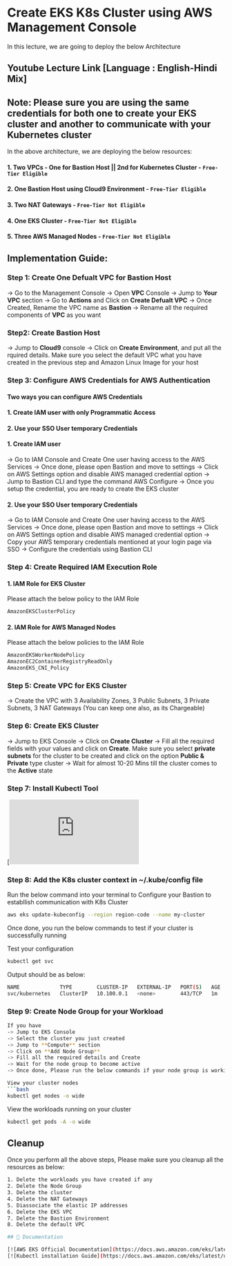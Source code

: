 # Create EKS K8s Cluster using AWS Management Console

In this lecture, we are going to deploy the below Architecture

## Youtube Lecture Link [Language : English-Hindi Mix]

## Note: Please sure you are using the same credentials for both one to create your EKS cluster and another to communicate with your Kubernetes cluster

In the above architecture, we are deploying the below resources:

#### 1. Two VPCs - One for Bastion Host  ||  2nd for Kubernetes Cluster - `Free-Tier Eligible`
#### 2. One Bastion Host using Cloud9 Environment - `Free-Tier Eligible`
#### 3. Two NAT Gateways - `Free-Tier Not Eligible`
#### 4. One EKS Cluster - `Free-Tier Not Eligible`
#### 5. Three AWS Managed Nodes - `Free-Tier Not Eligible`

## Implementation Guide:

### Step 1: Create One Defualt VPC for Bastion Host

-> Go to the Management Console
-> Open **VPC** Console
-> Jump to **Your VPC** section
-> Go to **Actions** and Click on **Create Defualt VPC**
-> Once Created, Rename the VPC name as **Bastion**
-> Rename all the required components of **VPC** as you want

### Step2: Create Bastion Host

-> Jump to **Cloud9** console
-> Click on **Create Environment**, and put all the rquired details. Make sure you select the default VPC what you have created in the previous step and Amazon Linux Image for your host

### Step 3: Configure AWS Credentials for AWS Authentication

#### Two ways you can configure AWS Credentials

#### 1. Create IAM user with only Programmatic Access
#### 2. Use your SSO User temporary Credentials

#### 1. Create IAM user

-> Go to IAM Console and Create One user having access to the AWS Services
-> Once done, please open Bastion and move to settings
-> Click on AWS Settings option and disable AWS managed credential option
-> Jump to Bastion CLI and type the command AWS Configure
-> Once you setup the credential, you are ready to create the EKS cluster

#### 2. Use your SSO User temporary Credentials

-> Go to IAM Console and Create One user having access to the AWS Services
-> Once done, please open Bastion and move to settings
-> Click on AWS Settings option and disable AWS managed credential option
-> Copy your AWS temporary credentials mentioned at your login page via SSO
-> Configure the credentials using Bastion CLI

### Step 4: Create Required IAM Execution Role

#### 1. IAM Role for EKS Cluster
Please attach the below policy to the IAM Role

```bash
AmazonEKSClusterPolicy
```

#### 2. IAM Role for AWS Managed Nodes
Please attach the below policies to the IAM Role

```bash
AmazonEKSWorkerNodePolicy
AmazonEC2ContainerRegistryReadOnly
AmazonEKS_CNI_Policy
```
### Step 5: Create VPC for EKS Cluster

-> Create the VPC with 3 Availability Zones, 3 Public Subnets, 3 Private Subnets, 3 NAT Gateways (You can keep one also, as its Chargeable)

### Step 6: Create EKS Cluster

-> Jump to EKS Console
-> Click on **Create Cluster**
-> Fill all the required fields with your values and click on **Create**. Make sure you select **private subnets** for the cluster to be created and click on the option **Public & Private** type cluster
-> Wait for almost 10-20 Mins till the cluster comes to the **Active** state


### Step 7: Install Kubectl Tool

[![Click me to install Kubectl](https://docs.aws.amazon.com/eks/latest/userguide/install-kubectl.html)

### Step 8: Add the K8s cluster context in ~/.kube/config file

Run the below command into your terminal to Configure your Bastion to establlish communication with K8s Cluster 

```bash
aws eks update-kubeconfig --region region-code --name my-cluster
```

Once done, you run the below commands to test if your cluster is successfully running

Test your configuration

```bash
kubectl get svc
```

Output should be as below:

```bash
NAME             TYPE        CLUSTER-IP   EXTERNAL-IP   PORT(S)   AGE
svc/kubernetes   ClusterIP   10.100.0.1   <none>        443/TCP   1m
```

### Step 9: Create Node Group for your Workload

```bash
If you have
-> Jump to EKS Console
-> Select the cluster you just created
-> Jump to **Compute** section
-> Click on **Add Node Group**
-> Fill all the required details and Create
-> Wait for the node group to become active
-> Once done, Please run the below commands if your node group is working fine.

View your cluster nodes
```bash
kubectl get nodes -o wide
```
View the workloads running on your cluster
```bash
kubectl get pods -A -o wide
```

## Cleanup

Once you perform all the above steps, Please make sure you cleanup all the resources as below:

```bash
1. Delete the workloads you have created if any
2. Delete the Node Group
3. Delete the cluster
4. Delete the NAT Gateways
5. Diassociate the elastic IP addresses
6. Delete the EKS VPC
7. Delete the Bastion Environment
8. Delete the default VPC

## 🔗 Documentation

[![AWS EKS Official Documentation](https://docs.aws.amazon.com/eks/latest/userguide/getting-started-console.html)
[![Kubectl installation Guide](https://docs.aws.amazon.com/eks/latest/userguide/install-kubectl.html)